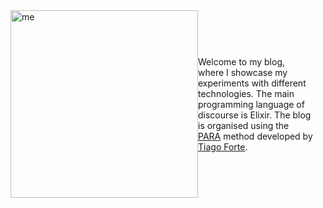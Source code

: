 <div style="display: flex; align-items: center; justify-content: center;">
  <div>
    <img src="./images/me.png" alt="me" width="300" />
  </div>
    <div style="margin-right: 20px;">
    <p>Welcome to my blog, where I showcase my experiments with different technologies. The main programming language of discourse is Elixir. The blog is organised using the <a href="https://fortelabs.com/blog/para/" target="_blank" rel="noopener noreferrer">PARA</a> method developed by <a href="https://medium.com/@fortelabs" target="_blank" rel="noopener noreferrer">Tiago Forte</a>.</p>
  </div>
</div>
